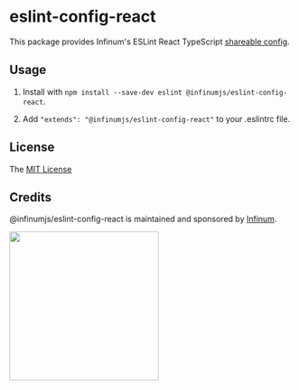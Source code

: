 # eslint-config-react

This package provides Infinum's ESLint React TypeScript [shareable config](https://eslint.org/docs/developer-guide/shareable-configs.html).

## Usage

1. Install with `npm install --save-dev eslint @infinumjs/eslint-config-react`.

2. Add `"extends": "@infinumjs/eslint-config-react"` to your .eslintrc file.

## License

The [MIT License](../LICENSE)

## Credits

@infinumjs/eslint-config-react is maintained and sponsored by
[Infinum](https://www.infinum.com).

<img src="https://infinum.com/infinum.png" width="264">
